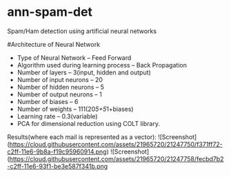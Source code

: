 # ann-spam-det
Spam/Ham detection using artificial neural networks

#Architecture of Neural Network
- Type of Neural Network – Feed Forward
- Algorithm used during learning process – Back
Propagation
- Number of layers – 3(input, hidden and output)
- Number of input neurons – 20
- Number of hidden neurons – 5
- Number of output neurons – 1
- Number of biases – 6
- Number of weights – 111(20*5+5*1+biases)
- Learning rate – 0.3(variable)
- PCA for dimensional reduction using COLT library.

Results(where each mail is represented as a vector):
![Screenshot] (https://cloud.githubusercontent.com/assets/21965720/21247750/f371ff72-c2ff-11e6-9b8a-f19c95960914.png)
![Screenshot](https://cloud.githubusercontent.com/assets/21965720/21247758/fecbd7b2-c2ff-11e6-93f1-be3e587f341b.png
